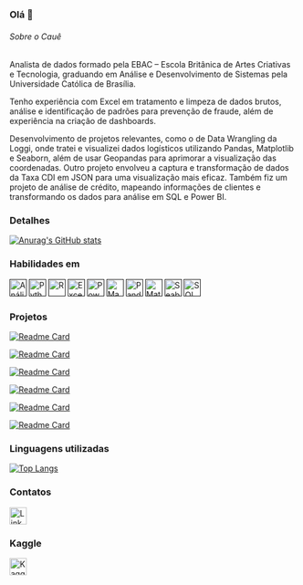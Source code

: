 ### Olá 👋

###### Sobre o Cauê
Analista de dados formado pela EBAC – Escola Britânica de Artes Criativas e Tecnologia, graduando em Análise e Desenvolvimento de Sistemas pela Universidade Católica de Brasília.

Tenho experiência com Excel em tratamento e limpeza de dados brutos, análise e identificação de padrões para prevenção de fraude, além de experiência na criação de dashboards.

Desenvolvimento de projetos relevantes, como o de Data Wrangling da Loggi, onde tratei e visualizei dados logísticos utilizando Pandas, Matplotlib e Seaborn, além de usar Geopandas para aprimorar a visualização das coordenadas. Outro projeto envolveu a captura e transformação de dados da Taxa CDI em JSON para uma visualização mais eficaz. Também fiz um projeto de análise de crédito, mapeando informações de clientes e transformando os dados para análise em SQL e Power BI.



### Detalhes

[![Anurag's GitHub stats](https://github-readme-stats.vercel.app/api?username=CaueSiqueira&show_icons=true&theme=dark)](https://github.com/anuraghazra/github-readme-stats)

### Habilidades em
[<img src="https://img.shields.io/badge/-Análise_de_Dados-1f425f?style=for-the-badge&logo=google-analytics&logoColor=white" alt="Análise de Dados" height="30">]()
[<img src="https://img.shields.io/badge/-Python-3776AB?style=for-the-badge&logo=python&logoColor=white" alt="Python" height="30">]()
[<img src="https://img.shields.io/badge/-R-276DC3?style=for-the-badge&logo=r&logoColor=white" alt="R" height="30">]()
[<img src="https://img.shields.io/badge/-Excel-217346?style=for-the-badge&logo=microsoft-excel&logoColor=white" alt="Excel" height="30">]()
[<img src="https://img.shields.io/badge/-Power_BI-F2C811?style=for-the-badge&logo=power-bi&logoColor=black" alt="Power BI" height="30">]()
[<img src="https://img.shields.io/badge/-Machine_Learning-FF6F00?style=for-the-badge&logo=tensorflow&logoColor=white" alt="Machine Learning" height="30">]()
[<img src="https://img.shields.io/badge/-Pandas-150458?style=for-the-badge&logo=pandas&logoColor=white" alt="Pandas" height="30">]()
[<img src="https://img.shields.io/badge/-Matplotlib-1A1A1A?style=for-the-badge&logo=plotly&logoColor=white" alt="Matplotlib" height="30">]()
[<img src="https://img.shields.io/badge/-Seaborn-2B7489?style=for-the-badge&logo=data:image/svg+xml;base64,[...]&logoColor=white" alt="Seaborn" height="30">]()
[<img src="https://img.shields.io/badge/-SQL-4479A1?style=for-the-badge&logo=postgresql&logoColor=white" alt="SQL" height="30">]()

### Projetos

[![Readme Card](https://github-readme-stats.vercel.app/api/pin/?username=CaueSiqueira&repo=Pipeline-de-dados-Telegram&theme=dark)](https://github.com/CaueSiqueira/Pipeline-de-dados-Telegram)

[![Readme Card](https://github-readme-stats.vercel.app/api/pin/?username=CaueSiqueira&repo=Covid-Dashboard&theme=dark)](https://github.com/CaueSiqueira/Covid-Dashboard)

[![Readme Card](https://github-readme-stats.vercel.app/api/pin/?username=CaueSiqueira&repo=Analise-de-dados-de-logistica-Python&theme=dark)](https://github.com/CaueSiqueira/Analise-de-dados-de-logistica-Python)

[![Readme Card](https://github-readme-stats.vercel.app/api/pin/?username=CaueSiqueira&repo=SQL-Credit-Analysis&theme=dark)](https://github.com/CaueSiqueira/SQL-Credit-Analysis)

[![Readme Card](https://github-readme-stats.vercel.app/api/pin/?username=CaueSiqueira&repo=Taxa-CDI-Python&theme=dark)](https://github.com/CaueSiqueira/Taxa-CDI-Python)

[![Readme Card](https://github-readme-stats.vercel.app/api/pin/?username=CaueSiqueira&repo=EBAC-Analise-de-dados&theme=dark)](https://github.com/CaueSiqueira/EBAC-Analise-de-dados)

### Linguagens utilizadas

[![Top Langs](https://github-readme-stats.vercel.app/api/top-langs/?username=CaueSiqueira&layout=compact)](https://github.com/anuraghazra/github-readme-stats)

### Contatos
[<img src='https://img.shields.io/badge/LinkedIn-0077B5?style=for-the-badge&logo=linkedin&logoColor=white' alt='Linkedin' height='30'>](https://www.linkedin.com/in/CaueSiqueira/)

### Kaggle
[<img src="https://img.shields.io/badge/Kaggle-20BEFF?style=for-the-badge&logo=kaggle&logoColor=white" alt="Kaggle" height="30">](https://www.kaggle.com/cauesiqueira)


